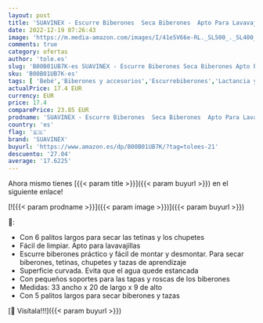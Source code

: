 ```yaml
---
layout: post
title: 'SUAVINEX - Escurre Biberones  Seca Biberones  Apto Para Lavavajillas  Fácil Montaje y Desmontaje  Azul/Blanco  1 Unidad  Paquete de 1 '
date: 2022-12-19 07:26:43
image: 'https://m.media-amazon.com/images/I/41e5V66e-RL._SL500_._SL400_.jpg'
comments: true
category: ofertas
author: 'tole.es'
slug: 'B00B01UB7K-es SUAVINEX - Escurre Biberones Seca Biberones Apto Para...'
sku: 'B00B01UB7K-es'
tags: [ 'Bebé','Biberones y accesorios','Escurrebiberones','Lactancia y alimentación','biberones','suavinex','🇪🇸', ]
actualPrice: 17.4 EUR
currency: EUR
price: 17.4
comparePrice: 23.85 EUR
prodname: 'SUAVINEX - Escurre Biberones  Seca Biberones  Apto Para Lavavajillas  Fácil Montaje y Desmontaje  Azul/Blanco  1 Unidad  Paquete de 1 '
country: 'es'
flag: '🇪🇸'
brand: 'SUAVINEX'
buyurl: 'https://www.amazon.es/dp/B00B01UB7K/?tag=tolees-21'
descuento: '27.04'
average: '17.6225'
---
```


Ahora mismo tienes [{{< param title >}}]({{< param buyurl >}}) en el siguiente enlace!

[![{{< param prodname >}}]({{< param image >}})]({{< param buyurl >}})

🔎:

- Con 6 palitos largos para secar las tetinas y los chupetes
- Fácil de limpiar. Apto para lavavajillas
- Escurre biberones práctico y fácil de montar y desmontar. Para secar biberones, tetinas, chupetes y tazas de aprendizaje
- Superficie curvada. Evita que el agua quede estancada
- Con pequeños soportes para las tapas y roscas de los biberones
- Medidas: 33 ancho x 20 de largo x 9 de alto
- Con 5 palitos largos para secar biberones y tazas

[🛒 Visítala!!!]({{< param buyurl >}})
